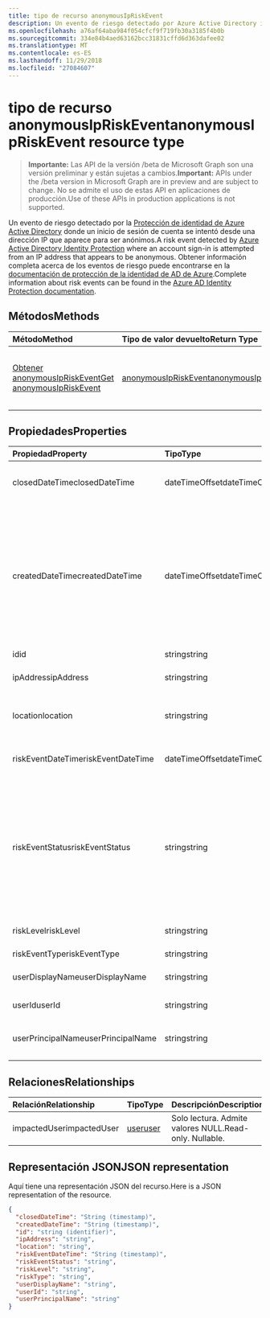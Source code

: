 ```yaml
---
title: tipo de recurso anonymousIpRiskEvent
description: Un evento de riesgo detectado por Azure Active Directory identidad protección donde un inicio de sesión de cuenta se intentó desde una dirección IP que aparece para ser anónimos. Obtener información completa acerca de los eventos de riesgo puede encontrarse en la documentación de protección de la identidad de AD de Azure.
ms.openlocfilehash: a76af64aba984f054cfcf9f719fb30a3185f4b0b
ms.sourcegitcommit: 334e84b4aed63162bcc31831cffd6d363dafee02
ms.translationtype: MT
ms.contentlocale: es-ES
ms.lasthandoff: 11/29/2018
ms.locfileid: "27084607"
---
```

# <a name="anonymousipriskevent-resource-type"></a><span data-ttu-id="44337-104">tipo de recurso anonymousIpRiskEvent</span><span class="sxs-lookup"><span data-stu-id="44337-104">anonymousIpRiskEvent resource type</span></span>

> <span data-ttu-id="44337-105">**Importante:** Las API de la versión /beta de Microsoft Graph son una versión preliminar y están sujetas a cambios.</span><span class="sxs-lookup"><span data-stu-id="44337-105">**Important:** APIs under the /beta version in Microsoft Graph are in preview and are subject to change.</span></span> <span data-ttu-id="44337-106">No se admite el uso de estas API en aplicaciones de producción.</span><span class="sxs-lookup"><span data-stu-id="44337-106">Use of these APIs in production applications is not supported.</span></span>

<span data-ttu-id="44337-107">Un evento de riesgo detectado por la [Protección de identidad de Azure Active Directory](https://azure.microsoft.com/en-us/documentation/articles/active-directory-identityprotection/) donde un inicio de sesión de cuenta se intentó desde una dirección IP que aparece para ser anónimos.</span><span class="sxs-lookup"><span data-stu-id="44337-107">A risk event detected by [Azure Active Directory Identity Protection](https://azure.microsoft.com/en-us/documentation/articles/active-directory-identityprotection/) where an account sign-in is attempted from an IP address that appears to be anonymous.</span></span> <span data-ttu-id="44337-108">Obtener información completa acerca de los eventos de riesgo puede encontrarse en la [documentación de protección de la identidad de AD de Azure](https://azure.microsoft.com/en-us/documentation/articles/active-directory-identityprotection-risk-events-types/).</span><span class="sxs-lookup"><span data-stu-id="44337-108">Complete information about risk events can be found in the [Azure AD Identity Protection documentation](https://azure.microsoft.com/en-us/documentation/articles/active-directory-identityprotection-risk-events-types/).</span></span>


## <a name="methods"></a><span data-ttu-id="44337-109">Métodos</span><span class="sxs-lookup"><span data-stu-id="44337-109">Methods</span></span>

| <span data-ttu-id="44337-110">Método</span><span class="sxs-lookup"><span data-stu-id="44337-110">Method</span></span>           | <span data-ttu-id="44337-111">Tipo de valor devuelto</span><span class="sxs-lookup"><span data-stu-id="44337-111">Return Type</span></span>    |<span data-ttu-id="44337-112">Descripción</span><span class="sxs-lookup"><span data-stu-id="44337-112">Description</span></span>|
|:---------------|:--------|:----------|
|[<span data-ttu-id="44337-113">Obtener anonymousIpRiskEvent</span><span class="sxs-lookup"><span data-stu-id="44337-113">Get anonymousIpRiskEvent</span></span>](../api/anonymousipriskevent-get.md) | [<span data-ttu-id="44337-114">anonymousIpRiskEvent</span><span class="sxs-lookup"><span data-stu-id="44337-114">anonymousIpRiskEvent</span></span>](anonymousipriskevent.md) |<span data-ttu-id="44337-115">Leer las propiedades y las relaciones del objeto anonymousIpRiskEvent.</span><span class="sxs-lookup"><span data-stu-id="44337-115">Read properties and relationships of anonymousIpRiskEvent object.</span></span>|

## <a name="properties"></a><span data-ttu-id="44337-116">Propiedades</span><span class="sxs-lookup"><span data-stu-id="44337-116">Properties</span></span>
| <span data-ttu-id="44337-117">Propiedad</span><span class="sxs-lookup"><span data-stu-id="44337-117">Property</span></span>     | <span data-ttu-id="44337-118">Tipo</span><span class="sxs-lookup"><span data-stu-id="44337-118">Type</span></span>   |<span data-ttu-id="44337-119">Descripción</span><span class="sxs-lookup"><span data-stu-id="44337-119">Description</span></span>|
|:---------------|:--------|:----------|
|<span data-ttu-id="44337-120">closedDateTime</span><span class="sxs-lookup"><span data-stu-id="44337-120">closedDateTime</span></span>|<span data-ttu-id="44337-121">dateTimeOffset</span><span class="sxs-lookup"><span data-stu-id="44337-121">dateTimeOffset</span></span>| <span data-ttu-id="44337-122">La fecha y hora en que se ha cerrado el evento de riesgo</span><span class="sxs-lookup"><span data-stu-id="44337-122">The date and time that the risk event was closed</span></span>|
|<span data-ttu-id="44337-123">createdDateTime</span><span class="sxs-lookup"><span data-stu-id="44337-123">createdDateTime</span></span>|<span data-ttu-id="44337-124">dateTimeOffset</span><span class="sxs-lookup"><span data-stu-id="44337-124">dateTimeOffset</span></span>| <span data-ttu-id="44337-125">La fecha y hora en que se creó el evento de riesgo.</span><span class="sxs-lookup"><span data-stu-id="44337-125">The date and time that the risk event was created.</span></span> <span data-ttu-id="44337-126">Siempre es mayor o igual que la fecha y hora del evento riesgo propio.</span><span class="sxs-lookup"><span data-stu-id="44337-126">This is always greater than or equal to the datetime of the risk event itself.</span></span> <span data-ttu-id="44337-127">Ésta es la propiedad correcta para utilizar como filtro al consultar los eventos de riesgo.</span><span class="sxs-lookup"><span data-stu-id="44337-127">This is the correct property to use as a filter when querying risk events.</span></span>|
|<span data-ttu-id="44337-128">id</span><span class="sxs-lookup"><span data-stu-id="44337-128">id</span></span>|<span data-ttu-id="44337-129">string</span><span class="sxs-lookup"><span data-stu-id="44337-129">string</span></span>| <span data-ttu-id="44337-130">Solo lectura</span><span class="sxs-lookup"><span data-stu-id="44337-130">Read-only</span></span>|
|<span data-ttu-id="44337-131">ipAddress</span><span class="sxs-lookup"><span data-stu-id="44337-131">ipAddress</span></span>|<span data-ttu-id="44337-132">string</span><span class="sxs-lookup"><span data-stu-id="44337-132">string</span></span>| <span data-ttu-id="44337-133">La dirección IP de inicio de sesión de</span><span class="sxs-lookup"><span data-stu-id="44337-133">The IP address of the sign-in</span></span>|
|<span data-ttu-id="44337-134">location</span><span class="sxs-lookup"><span data-stu-id="44337-134">location</span></span>|<span data-ttu-id="44337-135">string</span><span class="sxs-lookup"><span data-stu-id="44337-135">string</span></span>| <span data-ttu-id="44337-136">La ubicación que se adjunta a la dirección IP de inicio de sesión de</span><span class="sxs-lookup"><span data-stu-id="44337-136">The location attached to the IP address of the sign-in</span></span>|
|<span data-ttu-id="44337-137">riskEventDateTime</span><span class="sxs-lookup"><span data-stu-id="44337-137">riskEventDateTime</span></span>|<span data-ttu-id="44337-138">dateTimeOffset</span><span class="sxs-lookup"><span data-stu-id="44337-138">dateTimeOffset</span></span>| <span data-ttu-id="44337-139">Fecha y hora en que se produjo el evento de riesgo</span><span class="sxs-lookup"><span data-stu-id="44337-139">The date and time when the risk event occurred</span></span>|
|<span data-ttu-id="44337-140">riskEventStatus</span><span class="sxs-lookup"><span data-stu-id="44337-140">riskEventStatus</span></span>|<span data-ttu-id="44337-141">string</span><span class="sxs-lookup"><span data-stu-id="44337-141">string</span></span>| <span data-ttu-id="44337-142">Los valores posibles son: `active`, `remediated`, `dismissedAsFixed`, `dismissedAsFalsePositive`, `dismissedAsIgnore`, `loginBlocked`, `closedMfaAuto` y `closedMultipleReasons`.</span><span class="sxs-lookup"><span data-stu-id="44337-142">Possible values are: `active`, `remediated`, `dismissedAsFixed`, `dismissedAsFalsePositive`, `dismissedAsIgnore`, `loginBlocked`, `closedMfaAuto`, `closedMultipleReasons`.</span></span>|
|<span data-ttu-id="44337-143">riskLevel</span><span class="sxs-lookup"><span data-stu-id="44337-143">riskLevel</span></span>|<span data-ttu-id="44337-144">string</span><span class="sxs-lookup"><span data-stu-id="44337-144">string</span></span>| <span data-ttu-id="44337-145">Los valores posibles son: `low`, `medium` y `high`.</span><span class="sxs-lookup"><span data-stu-id="44337-145">Possible values are: `low`, `medium`, `high`.</span></span>|
|<span data-ttu-id="44337-146">riskEventType</span><span class="sxs-lookup"><span data-stu-id="44337-146">riskEventType</span></span>|<span data-ttu-id="44337-147">string</span><span class="sxs-lookup"><span data-stu-id="44337-147">string</span></span>| <span data-ttu-id="44337-148">El tipo de riesgo</span><span class="sxs-lookup"><span data-stu-id="44337-148">The type of risk</span></span>|
|<span data-ttu-id="44337-149">userDisplayName</span><span class="sxs-lookup"><span data-stu-id="44337-149">userDisplayName</span></span>|<span data-ttu-id="44337-150">string</span><span class="sxs-lookup"><span data-stu-id="44337-150">string</span></span>| <span data-ttu-id="44337-151">El nombre del usuario en riesgo</span><span class="sxs-lookup"><span data-stu-id="44337-151">The name of the user at risk</span></span>|
|<span data-ttu-id="44337-152">userId</span><span class="sxs-lookup"><span data-stu-id="44337-152">userId</span></span>|<span data-ttu-id="44337-153">string</span><span class="sxs-lookup"><span data-stu-id="44337-153">string</span></span>| <span data-ttu-id="44337-154">El identificador del usuario en riesgo</span><span class="sxs-lookup"><span data-stu-id="44337-154">The id of the user at risk</span></span>|
|<span data-ttu-id="44337-155">userPrincipalName</span><span class="sxs-lookup"><span data-stu-id="44337-155">userPrincipalName</span></span>|<span data-ttu-id="44337-156">string</span><span class="sxs-lookup"><span data-stu-id="44337-156">string</span></span>| <span data-ttu-id="44337-157">El nombre principal de usuario del usuario en riesgo</span><span class="sxs-lookup"><span data-stu-id="44337-157">The user principal name of the user at risk</span></span>|

## <a name="relationships"></a><span data-ttu-id="44337-158">Relaciones</span><span class="sxs-lookup"><span data-stu-id="44337-158">Relationships</span></span>
| <span data-ttu-id="44337-159">Relación</span><span class="sxs-lookup"><span data-stu-id="44337-159">Relationship</span></span> | <span data-ttu-id="44337-160">Tipo</span><span class="sxs-lookup"><span data-stu-id="44337-160">Type</span></span>   |<span data-ttu-id="44337-161">Descripción</span><span class="sxs-lookup"><span data-stu-id="44337-161">Description</span></span>|
|:---------------|:--------|:----------|
|<span data-ttu-id="44337-162">impactedUser</span><span class="sxs-lookup"><span data-stu-id="44337-162">impactedUser</span></span>|[<span data-ttu-id="44337-163">user</span><span class="sxs-lookup"><span data-stu-id="44337-163">user</span></span>](user.md)| <span data-ttu-id="44337-p105">Solo lectura. Admite valores NULL.</span><span class="sxs-lookup"><span data-stu-id="44337-p105">Read-only. Nullable.</span></span>|

## <a name="json-representation"></a><span data-ttu-id="44337-166">Representación JSON</span><span class="sxs-lookup"><span data-stu-id="44337-166">JSON representation</span></span>

<span data-ttu-id="44337-167">Aquí tiene una representación JSON del recurso.</span><span class="sxs-lookup"><span data-stu-id="44337-167">Here is a JSON representation of the resource.</span></span>

<!-- {
  "blockType": "resource",
  "optionalProperties": [

  ],
  "@odata.type": "microsoft.graph.anonymousIpRiskEvent"
}-->

```json
{
  "closedDateTime": "String (timestamp)",
  "createdDateTime": "String (timestamp)",
  "id": "string (identifier)",
  "ipAddress": "string",
  "location": "string",
  "riskEventDateTime": "String (timestamp)",
  "riskEventStatus": "string",
  "riskLevel": "string",
  "riskType": "string",
  "userDisplayName": "string",
  "userId": "string",
  "userPrincipalName": "string"
}

```

<!-- uuid: 8fcb5dbc-d5aa-4681-8e31-b001d5168d79
2015-10-25 14:57:30 UTC -->
<!-- {
  "type": "#page.annotation",
  "description": "anonymousIpRiskEvent resource",
  "keywords": "",
  "section": "documentation",
  "tocPath": ""
}-->